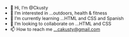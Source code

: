 - 👋 Hi, I’m @Ckusty
- 👀 I’m interested in ...outdoors, health & fitness
- 🌱 I’m currently learning ...HTML and CSS and Spanish
- 💞️ I’m looking to collaborate on ...HTML and CSS
- 📫 How to reach me ...cakusty@gmail.com

<!---
Ckusty/Ckusty is a ✨ special ✨ repository because its `README.md` (this file) appears on your GitHub profile.
You can click the Preview link to take a look at your changes.
--->

